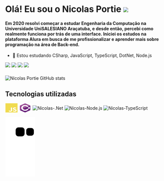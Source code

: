 <h1 align="left">Olá! Eu sou o Nicolas Portie <img src="https://raw.githubusercontent.com/kaueMarques/kaueMarques/master/hi.gif" height="30px"</h1>


#### Em 2020 resolvi começar a estudar Engenharia da Computação na Universidade UniSALESIANO Araçatuba, e desde então, percebi como realmente funciona por trás de uma interface. Iniciei os estudos na plataforma Alura em busca de me profissionalizar e aprender mais sobre programação na área de Back-end.

- 🌱 Estou estudando CSharp, JavaScript, TypeScript, DotNet,  Node.js


<div> 
   <a href="https://instagram.com/niickportie" target="_blank"><img src="https://img.shields.io/badge/-Instagram-%23E4405F?style=for-the-badge&logo=instagram&logoColor=white" target="_blank"></a>
  <a href="https://www.linkedin.com/in/nicolasportie/" target="_blank"><img src="https://img.shields.io/badge/-LinkedIn-%230077B5?style=for-the-badge&logo=linkedin&logoColor=white" target="_blank"></a> 
   <a href="https://api.whatsapp.com/send?phone=5518991491635&text=Ol%C3%A1%2C%20venho%20do%20github.%20Gostaria%20de%20falar%20com%20voc%C3%AA!" target="_blank"><img src="https://img.shields.io/badge/WhatsApp-25D366?style=for-the-badge&logo=whatsapp&logoColor=white"_blank"></a>
   <a href = "nicolasportie.s@gmail.com"><img src="https://img.shields.io/badge/-Gmail-%23333?style=for-the-badge&logo=gmail&logoColor=white" target="_blank"></a>
</div>


###

  ![Nicolas Portie GitHub stats](https://github-readme-stats.vercel.app/api?username=nicolasportie&show_icons=true&theme=white)


## Tecnologias utilizadas
<div>
  <img align="center" alt="Nicolas-Js" height="30" width="40" src="https://raw.githubusercontent.com/devicons/devicon/master/icons/javascript/javascript-plain.svg">
  <img align="center" alt="Nicolas-Csharp" height="30" width="40" src="https://raw.githubusercontent.com/devicons/devicon/master/icons/csharp/csharp-original.svg">
   <img align="center" alt="Nicolas-.Net" height="30" width="40" src="https://cdn.jsdelivr.net/gh/devicons/devicon/icons/dot-net/dot-net-plain.svg" />
  <img align="center" alt="Nicolas-Node.js" height="30" width="40" src="https://cdn.jsdelivr.net/gh/devicons/devicon/icons/nodejs/nodejs-original.svg" />
 <img align="center" alt="Nicolas-TypeScript" height="30" width="40" src="https://cdn.jsdelivr.net/gh/devicons/devicon/icons/typescript/typescript-original.svg" />
   
  ![Snake animation](https://github.com/rafaballerini/rafaballerini/blob/output/github-contribution-grid-snake.svg)
 
</div>




